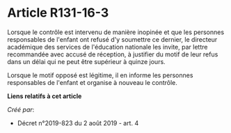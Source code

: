 # Article R131-16-3

Lorsque le contrôle est intervenu de manière inopinée et que les personnes responsables de l'enfant ont refusé d'y soumettre
ce dernier, le directeur académique des services de l'éducation nationale les invite, par lettre recommandée avec accusé de
réception, à justifier du motif de leur refus dans un délai qui ne peut être supérieur à quinze jours.

Lorsque le motif opposé est légitime, il en informe les personnes responsables de l'enfant et organise à nouveau le contrôle.

**Liens relatifs à cet article**

_Créé par_:

  - Décret n°2019-823 du 2 août 2019 - art. 4
